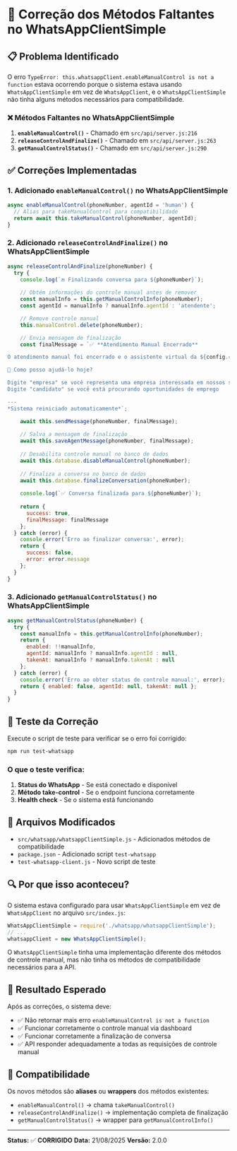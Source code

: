 # 🔧 Correção dos Métodos Faltantes no WhatsAppClientSimple

## 📋 Problema Identificado

O erro `TypeError: this.whatsappClient.enableManualControl is not a function` estava ocorrendo porque o sistema estava usando `WhatsAppClientSimple` em vez de `WhatsAppClient`, e o `WhatsAppClientSimple` não tinha alguns métodos necessários para compatibilidade.

### ❌ Métodos Faltantes no WhatsAppClientSimple

1. **`enableManualControl()`** - Chamado em `src/api/server.js:216`
2. **`releaseControlAndFinalize()`** - Chamado em `src/api/server.js:263`
3. **`getManualControlStatus()`** - Chamado em `src/api/server.js:290`

## ✅ Correções Implementadas

### 1. Adicionado `enableManualControl()` no WhatsAppClientSimple

```javascript
async enableManualControl(phoneNumber, agentId = 'human') {
  // Alias para takeManualControl para compatibilidade
  return await this.takeManualControl(phoneNumber, agentId);
}
```

### 2. Adicionado `releaseControlAndFinalize()` no WhatsAppClientSimple

```javascript
async releaseControlAndFinalize(phoneNumber) {
  try {
    console.log(`🔚 Finalizando conversa para ${phoneNumber}`);
    
    // Obtém informações do controle manual antes de remover
    const manualInfo = this.getManualControlInfo(phoneNumber);
    const agentId = manualInfo ? manualInfo.agentId : 'atendente';

    // Remove controle manual
    this.manualControl.delete(phoneNumber);

    // Envia mensagem de finalização
    const finalMessage = `✅ **Atendimento Manual Encerrado**

O atendimento manual foi encerrado e o assistente virtual da ${config.company.name} está de volta!

🤖 Como posso ajudá-lo hoje?

Digite "empresa" se você representa uma empresa interessada em nossos serviços de RH
Digite "candidato" se você está procurando oportunidades de emprego

---
*Sistema reiniciado automaticamente*`;

    await this.sendMessage(phoneNumber, finalMessage);
    
    // Salva a mensagem de finalização
    await this.saveAgentMessage(phoneNumber, finalMessage);
    
    // Desabilita controle manual no banco de dados
    await this.database.disableManualControl(phoneNumber);
    
    // Finaliza a conversa no banco de dados
    await this.database.finalizeConversation(phoneNumber);
    
    console.log(`✅ Conversa finalizada para ${phoneNumber}`);
    
    return {
      success: true,
      finalMessage: finalMessage
    };
  } catch (error) {
    console.error('Erro ao finalizar conversa:', error);
    return {
      success: false,
      error: error.message
    };
  }
}
```

### 3. Adicionado `getManualControlStatus()` no WhatsAppClientSimple

```javascript
async getManualControlStatus(phoneNumber) {
  try {
    const manualInfo = this.getManualControlInfo(phoneNumber);
    return {
      enabled: !!manualInfo,
      agentId: manualInfo ? manualInfo.agentId : null,
      takenAt: manualInfo ? manualInfo.takenAt : null
    };
  } catch (error) {
    console.error('Erro ao obter status de controle manual:', error);
    return { enabled: false, agentId: null, takenAt: null };
  }
}
```

## 🧪 Teste da Correção

Execute o script de teste para verificar se o erro foi corrigido:

```bash
npm run test-whatsapp
```

### O que o teste verifica:

1. **Status do WhatsApp** - Se está conectado e disponível
2. **Método take-control** - Se o endpoint funciona corretamente
3. **Health check** - Se o sistema está funcionando

## 📁 Arquivos Modificados

- `src/whatsapp/whatsappClientSimple.js` - Adicionados métodos de compatibilidade
- `package.json` - Adicionado script `test-whatsapp`
- `test-whatsapp-client.js` - Novo script de teste

## 🔍 Por que isso aconteceu?

O sistema estava configurado para usar `WhatsAppClientSimple` em vez de `WhatsAppClient` no arquivo `src/index.js`:

```javascript
WhatsAppClientSimple = require('./whatsapp/whatsappClientSimple');
// ...
whatsappClient = new WhatsAppClientSimple();
```

O `WhatsAppClientSimple` tinha uma implementação diferente dos métodos de controle manual, mas não tinha os métodos de compatibilidade necessários para a API.

## 🎯 Resultado Esperado

Após as correções, o sistema deve:

- ✅ Não retornar mais erro `enableManualControl is not a function`
- ✅ Funcionar corretamente o controle manual via dashboard
- ✅ Funcionar corretamente a finalização de conversa
- ✅ API responder adequadamente a todas as requisições de controle manual

## 🔄 Compatibilidade

Os novos métodos são **aliases** ou **wrappers** dos métodos existentes:

- `enableManualControl()` → chama `takeManualControl()`
- `releaseControlAndFinalize()` → implementação completa de finalização
- `getManualControlStatus()` → wrapper para `getManualControlInfo()`

---

**Status:** ✅ **CORRIGIDO**
**Data:** 21/08/2025
**Versão:** 2.0.0
